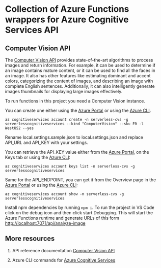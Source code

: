 # Collection of Azure Functions wrappers for Azure Cognitive Services API

## Computer Vision API

The [Computer Vision API](https://docs.microsoft.com/azure/cognitive-services/computer-vision/?wt.mc_id=github-readme-sicotin) provides state-of-the-art algorithms to process images and return information. For example, it can be used to determine if an image contains mature content, or it can be used to find all the faces in an image. It also has other features like estimating dominant and accent colors, categorizing the content of images, and describing an image with complete English sentences. Additionally, it can also intelligently generate images thumbnails for displaying large images effectively.

To run functions in this project you need a Computer Vision instance.

You can create one either using the [Azure Portal](https://aka.ms/portal-github) or using the [Azure CLI](https://docs.microsoft.com/en-us/cli/azure/cognitiveservices?view=azure-cli-latest&wt.mc_id=github-readme-sicotin).

```
az cognitiveservices account create -n serverless-cvs -g serverlesscognitiveservices --kind "ComputerVision" --sku F0 -l WestUS2 --yes
```

Rename local.settings.sample.json to local.settings.json and replace API_URL and API_KEY with your settings.

You can retrieve the API_KEY value either from the [Azure Portal](https://aka.ms/portal-github), on the Keys tab or using the [Azure CLI](https://docs.microsoft.com/en-us/cli/azure/cognitiveservices?view=azure-cli-latest&wt.mc_id=github-readme-sicotin):

```
az cognitiveservices account keys list -n serverless-cvs -g serverlesscognitiveservices
```

Same for the API_ENDPOINT, you can get it from the Overview page in the [Azure Portal](https://aka.ms/portal-github) or using the [Azure CLI](https://docs.microsoft.com/en-us/cli/azure/cognitiveservices?view=azure-cli-latest&wt.mc_id=github-readme-sicotin):

```
az cognitiveservices account show -n serverless-cvs -g serverlesscognitiveservices
```

Install npm dependencies by running `npm i`. To run the project in VS Code click on the debug icon and then click start Debugging. This will start the Azure Functions runtime and generate URLs of this form [http://localhost:7071/api/analyze-image](http://localhost:7071/api/analyze-image)

## More resources

1. API reference documentation [Computer Vision API](https://westus.dev.cognitive.microsoft.com/docs/services/5adf991815e1060e6355ad44/operations/56f91f2e778daf14a499e1fa/?wt.mc_id=github-readme-sicotin)

1. Azure CLI commands for [Azure Cognitive Services](https://docs.microsoft.com/en-us/cli/azure/cognitiveservices?view=azure-cli-latest&wt.mc_id=github-readme-sicotin)